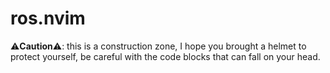 # ros.nvim

⚠️**Caution**⚠️: this is a construction zone, I hope you brought a helmet to protect yourself, be careful with the code blocks that can fall on your head.
